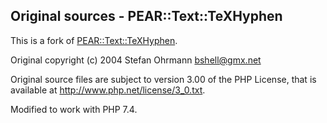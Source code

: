 ## Original sources - PEAR::Text::TeXHyphen

This is a fork of [PEAR::Text::TeXHyphen](https://pear.php.net/package/Text_TeXHyphen).

Original copyright (c) 2004 Stefan Ohrmann <bshell@gmx.net>

Original source files are subject to version 3.00 of the PHP License, that is available at http://www.php.net/license/3_0.txt.

Modified to work with PHP 7.4.
